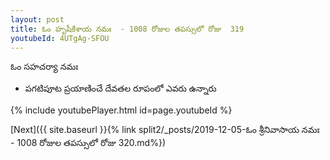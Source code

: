 ```yaml
---
layout: post
title: ఓం హృషీకేశాయ నమః  - 1008 రోజుల తపస్సులో రోజు  319
youtubeId: 4UTgAg-SFOU
---
```

 
 
 ఓం సహచర్యా నమః  
 
 -  పగటిపూట ప్రయాణించే దేవతల రూపంలో ఎవరు ఉన్నారు 
 
  
 
  
 
 
 
 
 
 


{% include youtubePlayer.html id=page.youtubeId %}
 
[Next]({{ site.baseurl }}{% link  split2/_posts/2019-12-05-ఓం శ్రీనివాసాయ నమః  - 1008 రోజుల తపస్సులో రోజు  320.md%})
 
